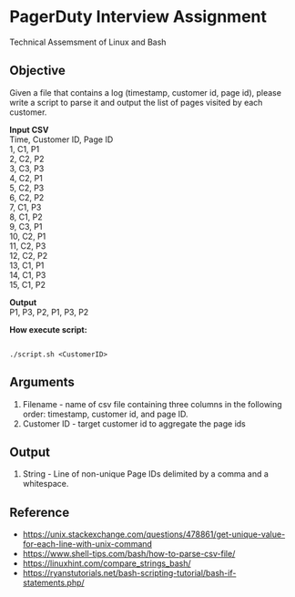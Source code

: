 # PagerDuty Interview Assignment

Technical Assemsment of Linux and Bash

## Objective

Given a file that contains a log (timestamp, customer id, page id), please write a script to parse it and output the list of pages visited by each customer.

**Input CSV**\
Time, Customer ID, Page ID\
1, C1, P1\
2, C2, P2\
3, C3, P3\
4, C2, P1\
5, C2, P3\
6, C2, P2\
7, C1, P3\
8, C1, P2\
9, C3, P1\
10, C2, P1\
11, C2, P3\
12, C2, P2\
13, C1, P1\
14, C1, P3\
15, C1, P2

**Output**\
P1, P3, P2, P1, P3, P2

**How execute script:**
<pre><code>
./script.sh &ltCustomerID&gt
</code></pre>

## Arguments

1. Filename - name of csv file containing three columns in the following order: timestamp, customer id, and page ID.
2. Customer ID - target customer id to aggregate the page ids

## Output

1. String - Line of non-unique Page IDs delimited by a comma and a whitespace.

## Reference

- <https://unix.stackexchange.com/questions/478861/get-unique-value-for-each-line-with-unix-command>
- <https://www.shell-tips.com/bash/how-to-parse-csv-file/>
- <https://linuxhint.com/compare_strings_bash/>
- <https://ryanstutorials.net/bash-scripting-tutorial/bash-if-statements.php/>
